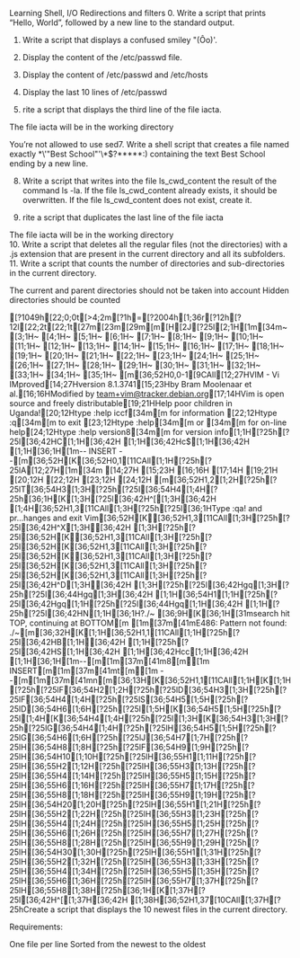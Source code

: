 
Learning Shell, I/O Redirections and filters
0. Write a script that prints “Hello, World”, followed by a new line to the standard output.

1. Write a script that displays a confused smiley "(Ôo)'.

2. Display the content of the /etc/passwd file.

3. Display the content of /etc/passwd and /etc/hosts
4. Display the last 10 lines of /etc/passwd

6. rite a script that displays the third line of the file iacta.

The file iacta will be in the working directory

You’re not allowed to use sed7. Write a shell script that creates a file named exactly \*\\'"Best School"\'\\*$\?\*\*\*\*\*:) containing the text Best School ending by a new line.


8. Write a script that writes into the file ls_cwd_content the result of the command ls -la. If the file ls_cwd_content already exists, it should be overwritten. If the file ls_cwd_content does not exist, create it.


9. rite a script that duplicates the last line of the file iacta

The file iacta will be in the working directory  
10. Write a script that deletes all the regular files (not the directories) with a .js extension that are present in the current directory and all its subfolders.
11. Write a script that counts the number of directories and sub-directories in the current directory.

The current and parent directories should not be taken into account
Hidden directories should be counted

[?1049h[22;0;0t[>4;2m[?1h=[?2004h[1;36r[?12h[?12l[22;2t[22;1t[27m[23m[29m[m[H[2J[?25l[2;1H[1m[34m~                                                                    [3;1H~                                                                    [4;1H~                                                                    [5;1H~                                                                    [6;1H~                                                                    [7;1H~                                                                    [8;1H~                                                                    [9;1H~                                                                    [10;1H~                                                                    [11;1H~                                                                    [12;1H~                                                                    [13;1H~                                                                    [14;1H~                                                                    [15;1H~                                                                    [16;1H~                                                                    [17;1H~                                                                    [18;1H~                                                                    [19;1H~                                                                    [20;1H~                                                                    [21;1H~                                                                    [22;1H~                                                                    [23;1H~                                                                    [24;1H~                                                                    [25;1H~                                                                    [26;1H~                                                                    [27;1H~                                                                    [28;1H~                                                                    [29;1H~                                                                    [30;1H~                                                                    [31;1H~                                                                    [32;1H~                                                                    [33;1H~                                                                    [34;1H~                                                                    [35;1H~                                                                    [m[36;52H0,0-1[9CAll[12;27HVIM - Vi IMproved[14;27Hversion 8.1.3741[15;23Hby Bram Moolenaar et al.[16;16HModified by team+vim@tracker.debian.org[17;14HVim is open source and freely distributable[19;21HHelp poor children in Uganda![20;12Htype  :help iccf[34m<Enter>[m       for information [22;12Htype  :q[34m<Enter>[m               to exit         [23;12Htype  :help[34m<Enter>[m  or  [34m<F1>[m  for on-line help[24;12Htype  :help version8[34m<Enter>[m   for version info[1;1H[?25h[?25l[36;42HC[1;1H[36;42H [1;1H[36;42Hc$[1;1H[36;42H  [1;1H[36;1H[1m-- INSERT --[m[36;52H[K[36;52H0,1[11CAll[1;1H[?25h[?25lA[12;27H[1m[34m                 [14;27H                [15;23H                        [16;16H                                       [17;14H                                           [19;21H                             [20;12H                                              [22;12H                                              [23;12H                                              [24;12H                                              [m[36;52H1,2[1;2H[?25h[?25lT[36;54H3[1;3H[?25h[?25l[36;54H4[1;4H[?25h[36;1H[K[1;3H[?25l[36;42H^[[1;3H[36;42H  [1;4H[36;52H1,3[11CAll[1;3H[?25h[?25l[36;1HType  :qa!  and pr...hanges and exit Vim[36;52H[K[36;52H1,3[11CAll[1;3H[?25h[?25l[36;42H^X[1;3H[36;42H  [1;3H[?25h[?25l[36;52H[K[36;52H1,3[11CAll[1;3H[?25h[?25l[36;52H[K[36;52H1,3[11CAll[1;3H[?25h[?25l[36;52H[K[36;52H1,3[11CAll[1;3H[?25h[?25l[36;52H[K[36;52H1,3[11CAll[1;3H[?25h[?25l[36;52H[K[36;52H1,3[11CAll[1;3H[?25h[?25l[36;42H^D[1;3H[36;42H  [1;3H[?25h[?25l[36;42Hgq[1;3H[?25h[?25l[36;44Hgq[1;3H[36;42H    [1;1H[36;54H1[1;1H[?25h[?25l[36;42Hgq[1;1H[?25h[?25l[36;44Hgq[1;1H[36;42H    [1;1H[?25h[?25l[36;42HN[1;1H[36;1H?\.\/\~ [36;9H[K[36;1H[31msearch hit TOP, continuing at BOTTOM[m[1m[37m[41mE486: Pattern not found: \.\/\~[m[36;32H[K[1;1H[36;52H1,1[11CAll[1;1H[?25h[?25l[36;42HB[1;1H[36;42H [1;1H[?25h[?25l[36;42HS[1;1H[36;42H [1;1H[36;42Hcc[1;1H[36;42H  [1;1H[36;1H[1m--[m[1m[37m[41m8[m[1m INSERT[m[1m[37m[41mt[m[1m --[m[1m[37m[41mn[m[36;13H[K[36;52H1,1[11CAll[1;1H[K[1;1H[?25h[?25lF[36;54H2[1;2H[?25h[?25lD[36;54H3[1;3H[?25h[?25lF[36;54H4[1;4H[?25h[?25lS[36;54H5[1;5H[?25h[?25lD[36;54H6[1;6H[?25h[?25l[1;5H[K[36;54H5[1;5H[?25h[?25l[1;4H[K[36;54H4[1;4H[?25h[?25l[1;3H[K[36;54H3[1;3H[?25h[?25lG[36;54H4[1;4H[?25h[?25lH[36;54H5[1;5H[?25h[?25lG[36;54H6[1;6H[?25h[?25lJ[36;54H7[1;7H[?25h[?25lH[36;54H8[1;8H[?25h[?25lF[36;54H9[1;9H[?25h[?25lH[36;54H10[1;10H[?25h[?25lH[36;55H1[1;11H[?25h[?25lH[36;55H2[1;12H[?25h[?25lH[36;55H3[1;13H[?25h[?25lH[36;55H4[1;14H[?25h[?25lH[36;55H5[1;15H[?25h[?25lH[36;55H6[1;16H[?25h[?25lH[36;55H7[1;17H[?25h[?25lH[36;55H8[1;18H[?25h[?25lH[36;55H9[1;19H[?25h[?25lH[36;54H20[1;20H[?25h[?25lH[36;55H1[1;21H[?25h[?25lH[36;55H2[1;22H[?25h[?25lH[36;55H3[1;23H[?25h[?25lH[36;55H4[1;24H[?25h[?25lH[36;55H5[1;25H[?25h[?25lH[36;55H6[1;26H[?25h[?25lH[36;55H7[1;27H[?25h[?25lH[36;55H8[1;28H[?25h[?25lH[36;55H9[1;29H[?25h[?25lH[36;54H30[1;30H[?25h[?25lH[36;55H1[1;31H[?25h[?25lH[36;55H2[1;32H[?25h[?25lH[36;55H3[1;33H[?25h[?25lH[36;55H4[1;34H[?25h[?25lH[36;55H5[1;35H[?25h[?25lH[36;55H6[1;36H[?25h[?25lH[36;55H7[1;37H[?25h[?25lH[36;55H8[1;38H[?25h[36;1H[K[1;37H[?25l[36;42H^[[1;37H[36;42H  [1;38H[36;52H1,37[10CAll[1;37H[?25hCreate a script that displays the 10 newest files in the current directory.

Requirements:

One file per line
Sorted from the newest to the oldest
